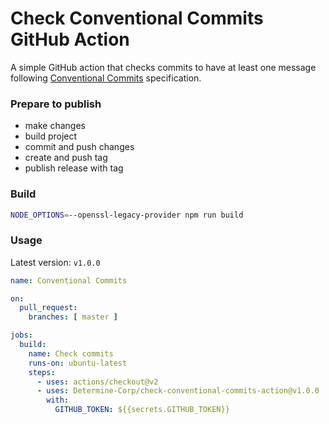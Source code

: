 # Check Conventional Commits GitHub Action

A simple GitHub action that checks commits to have at least one message
following [Conventional Commits](https://www.conventionalcommits.org/en/v1.0.0/) specification.

### Prepare to publish
- make changes
- build project
- commit and push changes
- create and push tag
- publish release with tag

### Build
```bash
NODE_OPTIONS=--openssl-legacy-provider npm run build
```

### Usage

Latest version: `v1.0.0`

```yml
name: Conventional Commits

on:
  pull_request:
    branches: [ master ]

jobs:
  build:
    name: Check commits
    runs-on: ubuntu-latest
    steps:
      - uses: actions/checkout@v2
      - uses: Determine-Corp/check-conventional-commits-action@v1.0.0
        with:
          GITHUB_TOKEN: ${{secrets.GITHUB_TOKEN}}
```

